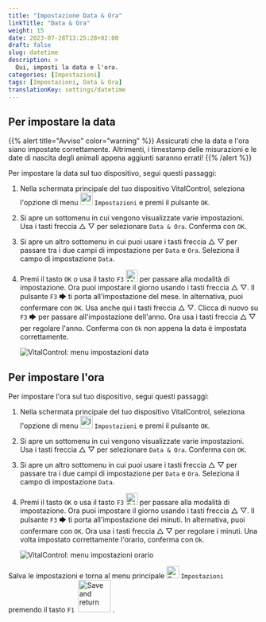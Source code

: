 ```yaml
---
title: "Impostazione Data & Ora"
linkTitle: "Data & Ora"
weight: 15
date: 2023-07-28T13:25:28+02:00
draft: false
slug: datetime
description: >
  Qui, imposti la data e l'ora.
categories: [Impostazioni]
tags: [Impostazioni, Data & Ora]
translationKey: settings/datetime
---
```

## Per impostare la data
{{% alert title="Avviso" color="warning" %}}
Assicurati che la data e l'ora siano impostate correttamente. Altrimenti, i timestamp delle misurazioni e le date di nascita degli animali appena aggiunti saranno errati!
{{% /alert %}}

Per impostare la data sul tuo dispositivo, segui questi passaggi:

1. Nella schermata principale del tuo dispositivo VitalControl, seleziona l'opzione di menu <img src="/icons/gear.svg" width="25" align="bottom" alt="Impostazioni" /> `Impostazioni` e premi il pulsante `OK`.

2. Si apre un sottomenu in cui vengono visualizzate varie impostazioni. Usa i tasti freccia △ ▽ per selezionare `Data & Ora`. Conferma con `OK`.

3. Si apre un altro sottomenu in cui puoi usare i tasti freccia △ ▽ per passare tra i due campi di impostazione per `Data` e `Ora`. Seleziona il campo di impostazione `Data`.

4. Premi il tasto `OK` o usa il tasto `F3` <img src="/icons/actions/edit.svg" width="24" align="bottom" alt="Modifica" /> per passare alla modalità di impostazione. Ora puoi impostare il giorno usando i tasti freccia △ ▽. Il pulsante `F3` 🡆 ti porta all'impostazione del mese. In alternativa, puoi confermare con `OK`. Usa anche qui i tasti freccia △ ▽. Clicca di nuovo su `F3` 🡆 per passare all'impostazione dell'anno. Ora usa i tasti freccia △ ▽ per regolare l'anno. Conferma con `Ok` non appena la data è impostata correttamente.

    ![VitalControl: menu impostazioni data](../images/date.png "Per impostare la data")

## Per impostare l'ora

Per impostare l'ora sul tuo dispositivo, segui questi passaggi:

1. Nella schermata principale del tuo dispositivo VitalControl, seleziona l'opzione di menu <img src="/icons/gear.svg" width="25" align="bottom" alt="Impostazioni" /> `Impostazioni` e premi il pulsante `OK`.

2. Si apre un sottomenu in cui vengono visualizzate varie impostazioni. Usa i tasti freccia △ ▽ per selezionare `Data & Ora`. Conferma con `OK`.

3. Si apre un altro sottomenu in cui puoi usare i tasti freccia △ ▽ per passare tra i due campi di impostazione per `Data` e `Ora`. Seleziona il campo di impostazione `Data`.


4. Premi il tasto `OK` o usa il tasto `F3` <img src="/icons/actions/edit.svg" width="24" align="bottom" alt="Edit" /> per passare alla modalità di impostazione. Ora puoi impostare il giorno usando i tasti freccia △ ▽. Il pulsante `F3` 🡆 ti porta all'impostazione dei minuti. In alternativa, puoi confermare con `OK`. Ora usa i tasti freccia △ ▽ per regolare i minuti. Una volta impostato correttamente l'orario, conferma con `Ok`.

    ![VitalControl: menu impostazioni orario](../images/time.png "Per impostare l'orario")

Salva le impostazioni e torna al menu principale <img src="/icons/gear.svg" width="25" align="bottom" alt="Settings" /> `Impostazioni` premendo il tasto `F1` &nbsp;<img src="/icons/footer/save_exit.svg" width="65" align="bottom" alt="Save and return" />&nbsp;.
